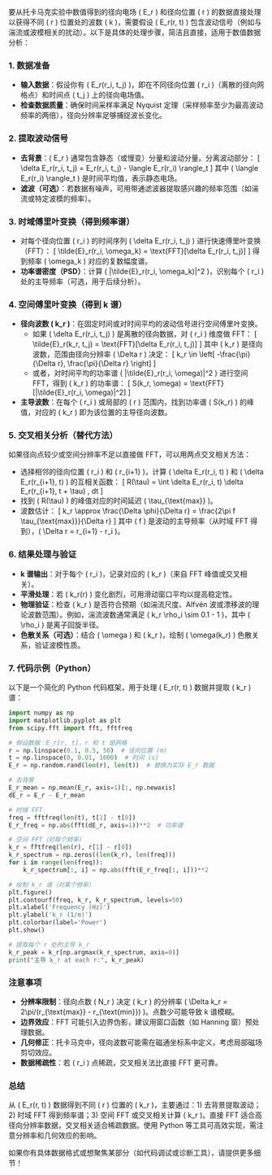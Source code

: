 要从托卡马克实验中数值得到的径向电场 \( E_r \) 和径向位置 \( r \) 的数据直接处理以获得不同 \( r \) 位置处的波数 \( k \)，需要假设 \( E_r(r, t) \) 包含波动信号（例如与湍流或波模相关的扰动）。以下是具体的处理步骤，简洁且直接，适用于数值数据分析：

### 1. **数据准备**
   - **输入数据**：假设你有 \( E_r(r_i, t_j) \)，即在不同径向位置 \( r_i \)（离散的径向网格点）和时间点 \( t_j \) 上的径向电场值。
   - **检查数据质量**：确保时间采样率满足 Nyquist 定理（采样频率至少为最高波动频率的两倍），径向分辨率足够捕捉波长变化。

### 2. **提取波动信号**
   - **去背景**：\( E_r \) 通常包含静态（或慢变）分量和波动分量。分离波动部分：
     \[
     \delta E_r(r_i, t_j) = E_r(r_i, t_j) - \langle E_r(r_i) \rangle_t
     \]
     其中 \( \langle E_r(r_i) \rangle_t \) 是时间平均值，表示静态电场。
   - **滤波（可选）**：若数据有噪声，可用带通滤波器提取感兴趣的频率范围（如湍流或特定波模的频率）。

### 3. **时域傅里叶变换（得到频率谱）**
   - 对每个径向位置 \( r_i \) 的时间序列 \( \delta E_r(r_i, t_j) \) 进行快速傅里叶变换（FFT）：
     \[
     \tilde{E}_r(r_i, \omega_k) = \text{FFT}[\delta E_r(r_i, t_j)]
     \]
     得到频率 \( \omega_k \) 对应的复数幅度谱。
   - **功率谱密度（PSD）**：计算 \( |\tilde{E}_r(r_i, \omega_k)|^2 \)，识别每个 \( r_i \) 处的主导频率（可选，用于后续分析）。

### 4. **空间傅里叶变换（得到 k 谱）**
   - **径向波数 \( k_r \)**：在固定时间或对时间平均的波动信号进行空间傅里叶变换。
     - 如果 \( \delta E_r(r_i, t_j) \) 是离散的径向数据，对 \( r_i \) 维度做 FFT：
       \[
       \tilde{E}_r(k_r, t_j) = \text{FFT}[\delta E_r(r_i, t_j)]
       \]
       其中 \( k_r \) 是径向波数，范围由径向分辨率 \( \Delta r \) 决定：
       \[
       k_r \in \left[ -\frac{\pi}{\Delta r}, \frac{\pi}{\Delta r} \right]
       \]
     - 或者，对时间平均的功率谱 \( |\tilde{E}_r(r_i, \omega)|^2 \) 进行空间 FFT，得到 \( k_r \) 的功率谱：
       \[
       S(k_r, \omega) = \text{FFT}[|\tilde{E}_r(r_i, \omega)|^2]
       \]
   - **主导波数**：在每个 \( r_i \) 或局部的 \( r \) 范围内，找到功率谱 \( S(k_r) \) 的峰值，对应的 \( k_r \) 即为该位置的主导径向波数。

### 5. **交叉相关分析（替代方法）**
   如果径向点较少或空间分辨率不足以直接做 FFT，可以用两点交叉相关方法：
   - 选择相邻的径向位置 \( r_i \) 和 \( r_{i+1} \)，计算 \( \delta E_r(r_i, t) \) 和 \( \delta E_r(r_{i+1}, t) \) 的互相关函数：
     \[
     R(\tau) = \int \delta E_r(r_i, t) \delta E_r(r_{i+1}, t + \tau) \, dt
     \]
   - 找到 \( R(\tau) \) 的峰值对应的时间延迟 \( \tau_{\text{max}} \)。
   - 波数估计：
     \[
     k_r \approx \frac{\Delta \phi}{\Delta r} = \frac{2\pi f \tau_{\text{max}}}{\Delta r}
     \]
     其中 \( f \) 是波动的主导频率（从时域 FFT 得到），\( \Delta r = r_{i+1} - r_i \)。

### 6. **结果处理与验证**
   - **k 谱输出**：对于每个 \( r_i \)，记录对应的 \( k_r \)（来自 FFT 峰值或交叉相关）。
   - **平滑处理**：若 \( k_r(r) \) 变化剧烈，可用滑动窗口平均以提高稳定性。
   - **物理验证**：检查 \( k_r \) 是否符合预期（如湍流尺度、Alfvén 波或漂移波的理论波数范围）。例如，湍流波数通常满足 \( k_r \rho_i \sim 0.1 - 1 \)，其中 \( \rho_i \) 是离子回旋半径。
   - **色散关系（可选）**：结合 \( \omega \) 和 \( k_r \)，绘制 \( \omega(k_r) \) 色散关系，验证波模性质。

### 7. **代码示例（Python）**
以下是一个简化的 Python 代码框架，用于处理 \( E_r(r, t) \) 数据并提取 \( k_r \) 谱：

```python
import numpy as np
import matplotlib.pyplot as plt
from scipy.fft import fft, fftfreq

# 假设数据：E_r[r, t]，r 和 t 是网格
r = np.linspace(0.1, 0.5, 50)  # 径向位置 (m)
t = np.linspace(0, 0.01, 1000)  # 时间 (s)
E_r = np.random.rand(len(r), len(t))  # 替换为实际 E_r 数据

# 去背景
E_r_mean = np.mean(E_r, axis=1)[:, np.newaxis]
dE_r = E_r - E_r_mean

# 时域 FFT
freq = fftfreq(len(t), t[1] - t[0])
E_r_freq = np.abs(fft(dE_r, axis=1))**2  # 功率谱

# 空间 FFT（对每个频率）
k_r = fftfreq(len(r), r[1] - r[0])
k_r_spectrum = np.zeros((len(k_r), len(freq)))
for i in range(len(freq)):
    k_r_spectrum[:, i] = np.abs(fft(E_r_freq[:, i]))**2

# 绘制 k_r 谱（对某个频率）
plt.figure()
plt.contourf(freq, k_r, k_r_spectrum, levels=50)
plt.xlabel('Frequency (Hz)')
plt.ylabel('k_r (1/m)')
plt.colorbar(label='Power')
plt.show()

# 提取每个 r 处的主导 k_r
k_r_peak = k_r[np.argmax(k_r_spectrum, axis=0)]
print("主导 k_r at each r:", k_r_peak)
```

### 注意事项
   - **分辨率限制**：径向点数 \( N_r \) 决定 \( k_r \) 的分辨率 \( \Delta k_r = 2\pi/(r_{\text{max}} - r_{\text{min}}) \)。点数少可能导致 k 谱模糊。
   - **边界效应**：FFT 可能引入边界伪影，建议用窗口函数（如 Hanning 窗）预处理数据。
   - **几何修正**：托卡马克中，径向波数可能需在磁通坐标系中定义，考虑局部磁场剪切效应。
   - **数据稀疏性**：若 \( r_i \) 点稀疏，交叉相关法比直接 FFT 更可靠。

### 总结
从 \( E_r(r, t) \) 数据得到不同 \( r \) 位置的 \( k_r \)，主要通过：1) 去背景提取波动；2) 时域 FFT 得到频率谱；3) 空间 FFT 或交叉相关计算 \( k_r \)。直接 FFT 适合高径向分辨率数据，交叉相关适合稀疏数据。使用 Python 等工具可高效实现，需注意分辨率和几何效应的影响。

如果你有具体数据格式或想聚焦某部分（如代码调试或诊断工具），请提供更多细节！